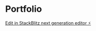 # Portfolio

[Edit in StackBlitz next generation editor ⚡️](https://stackblitz.com/~/github.com/Kelzo8/Portfolio)